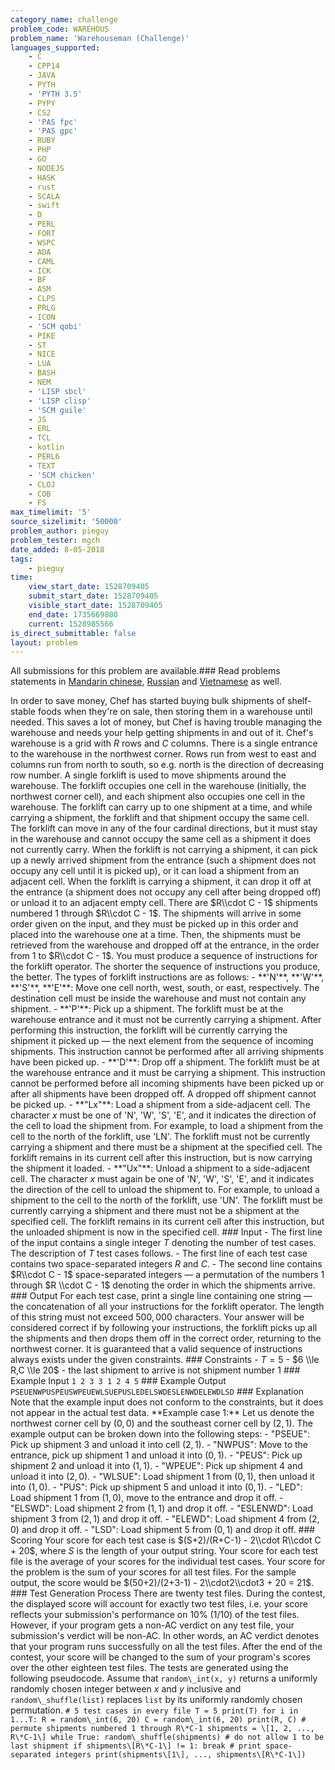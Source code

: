 ```yaml
---
category_name: challenge
problem_code: WAREHOUS
problem_name: 'Warehouseman (Challenge)'
languages_supported:
    - C
    - CPP14
    - JAVA
    - PYTH
    - 'PYTH 3.5'
    - PYPY
    - CS2
    - 'PAS fpc'
    - 'PAS gpc'
    - RUBY
    - PHP
    - GO
    - NODEJS
    - HASK
    - rust
    - SCALA
    - swift
    - D
    - PERL
    - FORT
    - WSPC
    - ADA
    - CAML
    - ICK
    - BF
    - ASM
    - CLPS
    - PRLG
    - ICON
    - 'SCM qobi'
    - PIKE
    - ST
    - NICE
    - LUA
    - BASH
    - NEM
    - 'LISP sbcl'
    - 'LISP clisp'
    - 'SCM guile'
    - JS
    - ERL
    - TCL
    - kotlin
    - PERL6
    - TEXT
    - 'SCM chicken'
    - CLOJ
    - COB
    - FS
max_timelimit: '5'
source_sizelimit: '50000'
problem_author: pieguy
problem_tester: mgch
date_added: 8-05-2018
tags:
    - pieguy
time:
    view_start_date: 1528709405
    submit_start_date: 1528709405
    visible_start_date: 1528709405
    end_date: 1735669800
    current: 1528985566
is_direct_submittable: false
layout: problem
---
```

All submissions for this problem are available.### Read problems statements in [Mandarin chinese](http://www.codechef.com/download/translated/JUNE18/mandarin/WAREHOUS.pdf), [Russian](http://www.codechef.com/download/translated/JUNE18/russian/WAREHOUS.pdf) and [Vietnamese](http://www.codechef.com/download/translated/JUNE18/vietnamese/WAREHOUS.pdf) as well.

In order to save money, Chef has started buying bulk shipments of shelf-stable foods when they're on sale, then storing them in a warehouse until needed. This saves a lot of money, but Chef is having trouble managing the warehouse and needs your help getting shipments in and out of it. Chef's warehouse is a grid with $R$ rows and $C$ columns. There is a single entrance to the warehouse in the northwest corner. Rows run from west to east and columns run from north to south, so e.g. north is the direction of decreasing row number. A single forklift is used to move shipments around the warehouse. The forklift occupies one cell in the warehouse (initially, the northwest corner cell), and each shipment also occupies one cell in the warehouse. The forklift can carry up to one shipment at a time, and while carrying a shipment, the forklift and that shipment occupy the same cell. The forklift can move in any of the four cardinal directions, but it must stay in the warehouse and cannot occupy the same cell as a shipment it does not currently carry. When the forklift is not carrying a shipment, it can pick up a newly arrived shipment from the entrance (such a shipment does not occupy any cell until it is picked up), or it can load a shipment from an adjacent cell. When the forklift is carrying a shipment, it can drop it off at the entrance (a shipment does not occupy any cell after being dropped off) or unload it to an adjacent empty cell. There are $R\\cdot C - 1$ shipments numbered $1$ through $R\\cdot C - 1$. The shipments will arrive in some order given on the input, and they must be picked up in this order and placed into the warehouse one at a time. Then, the shipments must be retrieved from the warehouse and dropped off at the entrance, in the order from $1$ to $R\\cdot C - 1$. You must produce a sequence of instructions for the forklift operator. The shorter the sequence of instructions you produce, the better. The types of forklift instructions are as follows: - \*\*'N'\*\*, \*\*'W'\*\*, \*\*'S'\*\*, \*\*'E'\*\*: Move one cell north, west, south, or east, respectively. The destination cell must be inside the warehouse and must not contain any shipment. - \*\*'P'\*\*: Pick up a shipment. The forklift must be at the warehouse entrance and it must not be currently carrying a shipment. After performing this instruction, the forklift will be currently carrying the shipment it picked up — the next element from the sequence of incoming shipments. This instruction cannot be performed after all arriving shipments have been picked up. - \*\*'D'\*\*: Drop off a shipment. The forklift must be at the warehouse entrance and it must be carrying a shipment. This instruction cannot be performed before all incoming shipments have been picked up or after all shipments have been dropped off. A dropped off shipment cannot be picked up. - \*\*"Lx"\*\*: Load a shipment from a side-adjacent cell. The character $x$ must be one of 'N', 'W', 'S', 'E', and it indicates the direction of the cell to load the shipment from. For example, to load a shipment from the cell to the north of the forklift, use 'LN'. The forklift must not be currently carrying a shipment and there must be a shipment at the specified cell. The forklift remains in its current cell after this instruction, but is now carrying the shipment it loaded. - \*\*"Ux"\*\*: Unload a shipment to a side-adjacent cell. The character $x$ must again be one of 'N', 'W', 'S', 'E', and it indicates the direction of the cell to unload the shipment to. For example, to unload a shipment to the cell to the north of the forklift, use 'UN'. The forklift must be currently carrying a shipment and there must not be a shipment at the specified cell. The forklift remains in its current cell after this instruction, but the unloaded shipment is now in the specified cell. ### Input - The first line of the input contains a single integer $T$ denoting the number of test cases. The description of $T$ test cases follows. - The first line of each test case contains two space-separated integers $R$ and $C$. - The second line contains $R\\cdot C - 1$ space-separated integers — a permutation of the numbers $1$ through $R \\cdot C - 1$ denoting the order in which the shipments arrive. ### Output For each test case, print a single line containing one string — the concatenation of all your instructions for the forklift operator. The length of this string must not exceed $500,000$ characters. Your answer will be considered correct if by following your instructions, the forklift picks up all the shipments and then drops them off in the correct order, returning to the northwest corner. It is guaranteed that a valid sequence of instructions always exists under the given constraints. ### Constraints - $T = 5$ - $6 \\le R,C \\le 20$ - the last shipment to arrive is not shipment number $1$ ### Example Input ``` 1 2 3 3 1 2 4 5 ``` ### Example Output ``` PSEUENWPUSPEUSWPEUEWLSUEPUSLEDELSWDESLENWDELEWDLSD ``` ### Explanation Note that the example input does not conform to the constraints, but it does not appear in the actual test data. \*\*Example case 1:\*\* Let us denote the northwest corner cell by $(0,0)$ and the southeast corner cell by $(2,1)$. The example output can be broken down into the following steps: - "PSEUE": Pick up shipment 3 and unload it into cell $(2,1)$. - "NWPUS": Move to the entrance, pick up shipment 1 and unload it into $(0,1)$. - "PEUS": Pick up shipment 2 and unload it into $(1,1)$. - "WPEUE": Pick up shipment 4 and unload it into $(2,0)$. - "WLSUE": Load shipment 1 from $(0,1)$, then unload it into $(1,0)$. - "PUS": Pick up shipment 5 and unload it into $(0,1)$. - "LED": Load shipment 1 from $(1,0)$, move to the entrance and drop it off. - "ELSWD": Load shipment 2 from $(1,1)$ and drop it off. - "ESLENWD": Load shipment 3 from $(2,1)$ and drop it off. - "ELEWD": Load shipment 4 from $(2,0)$ and drop it off. - "LSD": Load shipment 5 from $(0,1)$ and drop it off. ### Scoring Your score for each test case is $(S+2)/(R+C-1) - 2\\cdot R\\cdot C + 20$, where $S$ is the length of your output string. Your score for each test file is the average of your scores for the individual test cases. Your score for the problem is the sum of your scores for all test files. For the sample output, the score would be $(50+2)/(2+3-1) - 2\\cdot2\\cdot3 + 20 = 21$. ### Test Generation Process There are twenty test files. During the contest, the displayed score will account for exactly two test files, i.e. your score reflects your submission's performance on 10% (1/10) of the test files. However, if your program gets a non-AC verdict on any test file, your submission's verdict will be non-AC. In other words, an AC verdict denotes that your program runs successfully on all the test files. After the end of the contest, your score will be changed to the sum of your program's scores over the other eighteen test files. The tests are generated using the following pseudocode. Assume that `random\_int(x, y)` returns a uniformly randomly chosen integer between $x$ and $y$ inclusive and `random\_shuffle(list)` replaces `list` by its uniformly randomly chosen permutation. ``` # 5 test cases in every file T = 5 print(T) for i in 1...T: R = random\_int(6, 20) C = random\_int(6, 20) print(R, C) # permute shipments numbered 1 through R\*C-1 shipments = \[1, 2, ..., R\*C-1\] while True: random\_shuffle(shipments) # do not allow 1 to be last shipment if shipments\[R\*C-1\] != 1: break # print space-separated integers print(shipments\[1\], ..., shipments\[R\*C-1\]) ```

